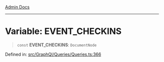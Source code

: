 [Admin Docs](/)

***

# Variable: EVENT\_CHECKINS

> `const` **EVENT\_CHECKINS**: `DocumentNode`

Defined in: [src/GraphQl/Queries/Queries.ts:366](https://github.com/PalisadoesFoundation/talawa-admin/blob/main/src/GraphQl/Queries/Queries.ts#L366)
